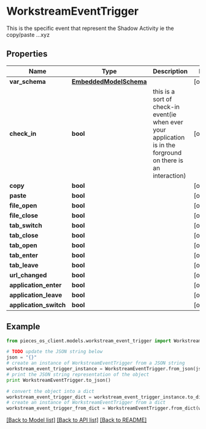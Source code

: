 # WorkstreamEventTrigger

This is the specific event that represent the Shadow Activity ie the copy/paste ...xyz

## Properties
Name | Type | Description | Notes
------------ | ------------- | ------------- | -------------
**var_schema** | [**EmbeddedModelSchema**](EmbeddedModelSchema.md) |  | [optional] 
**check_in** | **bool** | this is a sort of check-in event(ie when ever your application is in the forground on there is an interaction) | [optional] 
**copy** | **bool** |  | [optional] 
**paste** | **bool** |  | [optional] 
**file_open** | **bool** |  | [optional] 
**file_close** | **bool** |  | [optional] 
**tab_switch** | **bool** |  | [optional] 
**tab_close** | **bool** |  | [optional] 
**tab_open** | **bool** |  | [optional] 
**tab_enter** | **bool** |  | [optional] 
**tab_leave** | **bool** |  | [optional] 
**url_changed** | **bool** |  | [optional] 
**application_enter** | **bool** |  | [optional] 
**application_leave** | **bool** |  | [optional] 
**application_switch** | **bool** |  | [optional] 

## Example

```python
from pieces_os_client.models.workstream_event_trigger import WorkstreamEventTrigger

# TODO update the JSON string below
json = "{}"
# create an instance of WorkstreamEventTrigger from a JSON string
workstream_event_trigger_instance = WorkstreamEventTrigger.from_json(json)
# print the JSON string representation of the object
print WorkstreamEventTrigger.to_json()

# convert the object into a dict
workstream_event_trigger_dict = workstream_event_trigger_instance.to_dict()
# create an instance of WorkstreamEventTrigger from a dict
workstream_event_trigger_from_dict = WorkstreamEventTrigger.from_dict(workstream_event_trigger_dict)
```
[[Back to Model list]](../README.md#documentation-for-models) [[Back to API list]](../README.md#documentation-for-api-endpoints) [[Back to README]](../README.md)



